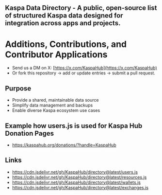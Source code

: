 ## Kaspa Data Directory - A public, open-source list of structured Kaspa data designed for integration across apps and projects.

# Additions, Contributions, and Contributor Applications
- Send us a DM on X: [https://x.com/KaspaHub](https://x.com/KaspaHub)
- Or fork this repository → add or update entries → submit a pull request.  

## Purpose
- Provide a shared, maintainable data source  
- Simplify data management and backups  
- Enable diverse Kaspa ecosystem use cases

## Example how users.js is used for Kaspa Hub Donation Pages
- https://kaspahub.org/donations/?handle=KaspaHub


## Links
- https://cdn.jsdelivr.net/gh/KaspaHub/directory@latest/users.js
- https://cdn.jsdelivr.net/gh/KaspaHub/directory@latest/resources.js
- https://cdn.jsdelivr.net/gh/KaspaHub/directory@latest/wallets.js
- https://cdn.jsdelivr.net/gh/KaspaHub/directory@latest/exchanges.js

